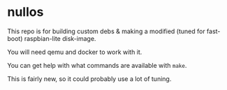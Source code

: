 # nullos

This repo is for building custom debs & making a modified (tuned for fast-boot) raspbian-lite disk-image.

You will need qemu and docker to work with it.

You can get help with what commands are available with `make`.

This is fairly new, so it could probably use a lot of tuning.